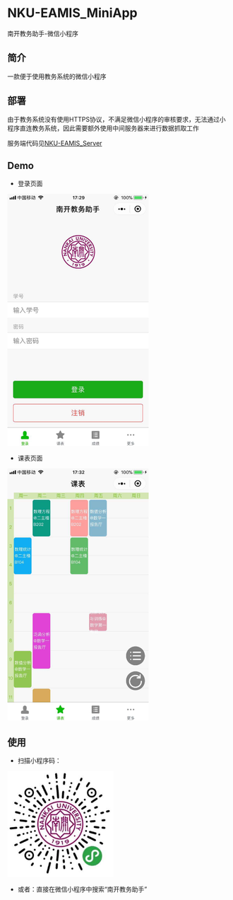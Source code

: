# NKU-EAMIS_MiniApp
南开教务助手-微信小程序

## 简介
一款便于使用教务系统的微信小程序

## 部署
由于教务系统没有使用HTTPS协议，不满足微信小程序的审核要求，无法通过小程序直连教务系统，因此需要额外使用中间服务器来进行数据抓取工作

服务端代码见[NKU-EAMIS_Server](https://github.com/zawnpn/NKU-EAMIS_Server)

## Demo
 - 登录页面
<img width="320" src="./pic/login.jpg"/>

 - 课表页面
<img width="320" src="./pic/table.jpg"/>

## 使用
 - 扫描小程序码：
<img width="240" src="./pic/minicode.jpg"/>

 - 或者：直接在微信小程序中搜索“南开教务助手”
